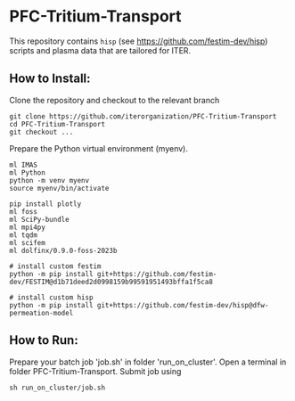 # PFC-Tritium-Transport

This repository contains `hisp` (see https://github.com/festim-dev/hisp) scripts and plasma data that are tailored for ITER.

## How to Install:

Clone the repository and checkout to the relevant branch
```
git clone https://github.com/iterorganization/PFC-Tritium-Transport
cd PFC-Tritium-Transport
git checkout ...
```
Prepare the Python virtual environment (myenv).
```
ml IMAS
ml Python
python -m venv myenv
source myenv/bin/activate

pip install plotly
ml foss
ml SciPy-bundle 
ml mpi4py
ml tqdm
ml scifem
ml dolfinx/0.9.0-foss-2023b

# install custom festim
python -m pip install git+https://github.com/festim-dev/FESTIM@d1b71deed2d0998159b99591951493bffa1f5ca8

# install custom hisp
python -m pip install git+https://github.com/festim-dev/hisp@dfw-permeation-model
```
## How to Run:

Prepare your batch job 'job.sh' in folder 'run_on_cluster'. Open a terminal in folder PFC-Tritium-Transport. Submit job using 
```
sh run_on_cluster/job.sh
```

